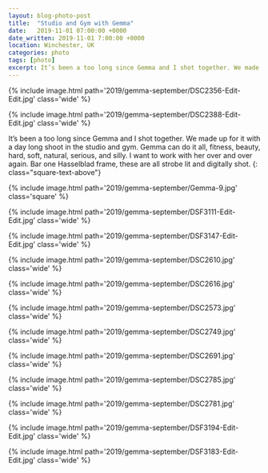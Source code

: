 ```yaml
---
layout: blog-photo-post
title:  "Studio and Gym with Gemma"
date:   2019-11-01 07:00:00 +0000
date_written: 2019-11-01 7:00:00 +0000
location: Winchester, UK
categories: photo
tags: [photo]
excerpt: It’s been a too long since Gemma and I shot together. We made up for it with a day long shoot in the studio and gym. Gemma can do it all, fitness, beauty, hard, soft, natural, serious, and silly. I want to work with her over and over again. Bar one Hasselblad frame, these are all strobe lit and digitally shot.
---
```

{% include image.html path='2019/gemma-september/DSC2356-Edit-Edit.jpg' class='wide' %}

{% include image.html path='2019/gemma-september/DSC2388-Edit-Edit.jpg' class='wide' %}

It’s been a too long since Gemma and I shot together. We made up for it with a day long shoot in the studio and gym. Gemma can do it all, fitness, beauty, hard, soft, natural, serious, and silly. I want to work with her over and over again. Bar one Hasselblad frame, these are all strobe lit and digitally shot.
{: class="square-text-above"}

{% include image.html path='2019/gemma-september/Gemma-9.jpg' class='square' %}

{% include image.html path='2019/gemma-september/DSF3111-Edit-Edit.jpg' class='wide' %}

{% include image.html path='2019/gemma-september/DSF3147-Edit-Edit.jpg' class='wide' %}

{% include image.html path='2019/gemma-september/DSC2610.jpg' class='wide' %}

{% include image.html path='2019/gemma-september/DSC2616.jpg' class='wide' %}

{% include image.html path='2019/gemma-september/DSC2573.jpg' class='wide' %}

{% include image.html path='2019/gemma-september/DSC2749.jpg' class='wide' %}

{% include image.html path='2019/gemma-september/DSC2691.jpg' class='wide' %}

{% include image.html path='2019/gemma-september/DSC2785.jpg' class='wide' %}

{% include image.html path='2019/gemma-september/DSC2781.jpg' class='wide' %}

{% include image.html path='2019/gemma-september/DSF3194-Edit-Edit.jpg' class='wide' %}

{% include image.html path='2019/gemma-september/DSF3183-Edit-Edit.jpg' class='wide' %}
